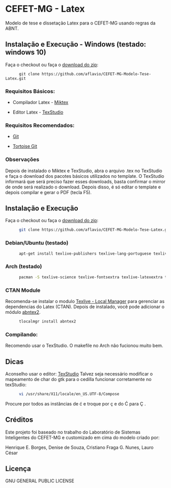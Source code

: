 
# CEFET-MG - Latex

Modelo de tese e dissetação  Latex para o CEFET-MG usando regras da ABNT.

## Instalação e Execução - Windows (testado: windows 10)

Faça o checkout ou faça o [download do zip](https://github.com/moraisaugusto/CEFET-MG-Modelo-Tese-Latex/archive/master.zip):

```
      git clone https://github.com/aflavio/CEFET-MG-Modelo-Tese-Latex.git
```

### Requisitos Básicos:

* Compilador Latex - [Miktex](http://miktex.org/download)

* Editor Latex - [TexStudio](http://www.texstudio.org/)


### Requisitos Recomendados:

* [Git](https://git-scm.com/download/win)

* [Tortoise Git](https://tortoisegit.org/)

### Observações

Depois de instalado o Miktex e TexStudio, abra o arquivo .tex no TexStudio e faça o download dos pacotes básicos utilizados no template. O TexStudio informará que será preciso fazer esses downloads, basta confirmar o mirror de onde será realizado o download. Depois disso, é só editar o template e depois compilar e gerar o PDF (tecla F5).


## Instalação e Execução


Faça o checkout ou faça o [download do zip](https://github.com/aflavio/CEFET-MG-Modelo-Tese-Latex/archive/master.zip):

```bash
      git clone https://github.com/aflavio/CEFET-MG-Modelo-Tese-Latex.git
```

### Debian/Ubuntu (testado)

```bash
      apt-get install texlive-publishers texlive-lang-portuguese texlive-latex-extra texlive-fonts-recommended texlive-fonts-extra texlive=full
```


### Arch (testado)

```bash
      pacman -S texlive-science texlive-fontsextra texlive-latexextra texlive-publishers texlive-langextra
```

### CTAN Module

Recomenda-se instalar o modulo [Texlive - Local Manager](https://aur.archlinux.org/packages/texlive-localmanager-git/) para gerenciar
as dependencias do Latex (CTAN). Depois de instalado, você pode adicionar o módulo [abntex2](http://www.abntex.net.br/).

```bash
      tlocalmgr install abntex2
```

### Compilando:
Recomendo usar o TexStudio. O makefile no Arch não fucionou muito bem.


## Dicas

Aconselho usar o editor: [TexStudio](http://www.texstudio.org/)
Talvez seja necessário modificar o mapeamento de char do gtk para o cedilla funcionar corretamente no texStudio:


```bash
      vi /usr/share/X11/locale/en_US.UTF-8/Compose
```
Procure por todos as instâncias de ć e troque por ç e do Ć para Ç .

## Créditos

Este projeto foi baseado no trabalho do Laboratório de Sistemas Inteligentes
do CEFET-MG e customizado em cima do modelo criado por:

Henrique E. Borges, Denise de Souza, Cristiano Fraga G. Nunes, Lauro César

## Licença

GNU GENERAL PUBLIC LICENSE

